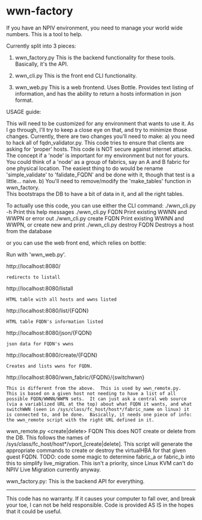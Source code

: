 wwn-factory
===========

If you have an NPIV environment, you need to manage your world wide numbers.
This is a tool to help.

Currently split into 3 pieces:

1) wwn_factory.py
This is the backend functionality for these tools.  Basically, it's the API.

2) wwn_cli.py
This is the front end CLI functionality.

3) wwn_web.py
This is a web frontend.  Uses Bottle.  Provides text listing of information, and has the
ability to return a hosts information in json format.


USAGE guide:

This will need to be customized for any environment that wants to use it.  As I
go through, I'll try to keep a close eye on that, and try to minimize those
changes.  Currently, there are two changes you'll need to make:
a) you need to hack all of fqdn_validator.py.  This code tries to ensure that 
clients are asking for 'proper' hosts.  This code is NOT secure against 
internet attacks.  The concept if a 'node' is important for my environment 
but not for yours.  You could think of a 'node' as a group of fabrics, say 
an A and B fabric for one physical location.  The easiest thing to do would be
rename 'simple_validate' to 'falidate_FQDN' and be done with it, though 
that test is a little... naive.
b) You'll need to remove/modify the 'make_tables' function in wwn_factory.  
This bootstraps the DB to have a bit of data in it, and all the right tables.

To actually use this code, you can use either the CLI command:
./wwn_cli.py -h            Print this help messages
./wwn_cli.py FQDN          Print existing WWNN and WWPN or error out
./wwn_cli.py create FQDN   Print existing WWNN and WWPN, or create new and print
./wwn_cli.py destroy FQDN  Destroys a host from the database

or you can use the web front end, which relies on bottle:

Run with 'wwn_web.py'.

http://localhost:8080/

	redirects to listall

http://localhost:8080/listall

	HTML table with all hosts and wwns listed

http://localhost:8080/list/{FQDN}

	HTML table FQDN's information listed

http://localhost:8080/json/{FQDN}

	json data for FQDN's wwns

http://localhost:8080/create/{FQDN}

	Creates and lists wwns for FQDN.

http://localhost:8080/wwn_fabric/{FQDN}/{switchwwn}

	This is different from the above.  This is used by wwn_remote.py.
	This is based on a given host not needing to have a list of all
	possible FQDN/WWNN/WWPN sets.  It can just ask a central web source
	(via a variablized URL at the top) about what FQDN it wants, and what
	switchWWN (seen in /sys/class/fc_host/host*/fabric_name on linux) it
	is connected to, and be done.  Basically, it needs one piece of info:
	the wwn_remote script with the right URL defined in it.

wwn_remote.py <create|delete> FQDN
	This does NOT create or delete from the DB.  This follows the names
	of /sys/class/fc_host/host*/vport_[create|delete].  This script will
	generate the appropriate commands to create or destroy the
	virtualHBA for that given guest FQDN.
	TODO: code some magic to determine fabric_a or fabric_b into this 
	to simplify live_migration.  This isn't a priority, since Linux KVM
	can't do NPIV Live Migration currently anyway.

wwn_factory.py:
	This is the backend API for everything.

----------

This code has no warranty.  If it causes your computer to fall over, and 
break your toe, I can not be held responsible.  Code is provided AS IS in 
the hopes that it could be useful.
